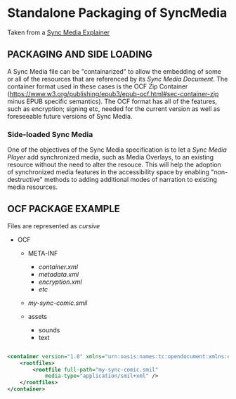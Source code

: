 # Standalone Packaging of SyncMedia

Taken from a [Sync Media Explainer](https://gist.githubusercontent.com/larscwallin/30f0ce72e70162079f2d2f84e2c864cb/raw/1720348adcb3daf162210f4924d908534fef714c/sync-media-smil-explainer-text.md)

## PACKAGING AND SIDE LOADING

A Sync Media file can be "containarized" to allow the embedding of some or all of the resources that are referenced by its *Sync Media Document*. The container format used in these cases is the OCF Zip Container (https://www.w3.org/publishing/epub3/epub-ocf.html#sec-container-zip minus EPUB specific semantics).
The OCF format has all of the features, such as encryption; signing etc,  needed for the current version as well as foreseeable future versions of Sync Media.

### Side-loaded Sync Media

One of the objectives of the Sync Media specification is to let a *Sync Media Player* add synchronized media, such as Media Overlays, to an existing resource without the need to alter the resouce. This will help the adoption of synchronized media features in the accessibility space by enabling "non-destructive" methods to adding additional modes of narration to existing media resources.
 
## OCF PACKAGE EXAMPLE

Files are represented as *cursive* 

- OCF
    - META-INF
        - *container.xml*
        - *metadata.xml*
        - *encryption.xml*
        - *etc*

    - *my-sync-comic.smil*
    - assets
        - sounds
        - text


```xml

<container version="1.0" xmlns="urn:oasis:names:tc:opendocument:xmlns:container">
    <rootfiles>
        <rootfile full-path="my-sync-comic.smil"
            media-type="application/smil+xml" />
    </rootfiles>
</container>

```